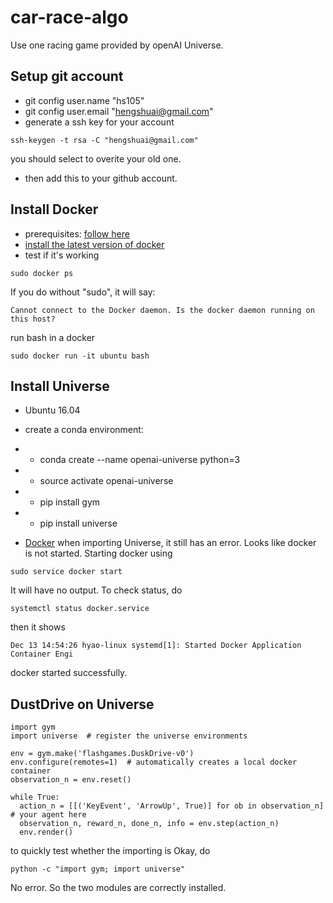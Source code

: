 # car-race-algo

Use one racing game provided by openAI Universe. 

## Setup git account
* git config user.name "hs105"
* git config user.email "hengshuai@gmail.com"
* generate a ssh key for your account
```
ssh-keygen -t rsa -C "hengshuai@gmail.com"
```
you should select to overite your old one. 
* then add this to your github account. 

## Install Docker
* prerequisites: [follow here](https://docs.docker.com/engine/installation/linux/ubuntulinux/#/install-the-latest-version)   
* [install the latest version of docker](https://docs.docker.com/engine/installation/linux/ubuntulinux/#/install-the-latest-version)
* test if it's working
```
sudo docker ps
```
If you do without "sudo", it will say:
```
Cannot connect to the Docker daemon. Is the docker daemon running on this host?
```
run bash in a docker
```
sudo docker run -it ubuntu bash
```

## Install Universe 
* Ubuntu 16.04
* create a conda environment:
* * conda create --name openai-universe python=3
* * source activate openai-universe
* * pip install gym
* * pip install universe

* [Docker](https://docs.docker.com/engine/installation/linux/ubuntulinux/) 
when importing Universe, it still has an error. Looks like docker is not started. Starting docker using
```
sudo service docker start
```
It will have no output. To check status, do
```
systemctl status docker.service
```
then it shows
```
Dec 13 14:54:26 hyao-linux systemd[1]: Started Docker Application Container Engi
```
docker started successfully. 


## DustDrive on Universe
```
import gym
import universe  # register the universe environments

env = gym.make('flashgames.DuskDrive-v0')
env.configure(remotes=1)  # automatically creates a local docker container
observation_n = env.reset()

while True:
  action_n = [[('KeyEvent', 'ArrowUp', True)] for ob in observation_n]  # your agent here
  observation_n, reward_n, done_n, info = env.step(action_n)
  env.render()
```
to quickly test whether the importing is Okay, do 
```
python -c "import gym; import universe"
```
No error. So the two modules are correctly installed. 






